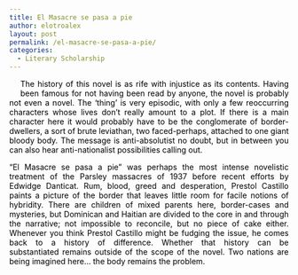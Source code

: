 ```yaml
---
title: El Masacre se pasa a pie
author: elotroalex
layout: post
permalink: /el-masacre-se-pasa-a-pie/
categories:
  - Literary Scholarship
---
```

<p style="text-align: justify;">
  <img class="alignleft" style="margin: 10px;" alt="" src="http://i2.wp.com/elotroalex.files.wordpress.com/2008/08/082108-0400-elmasacrese11.png?resize=138%2C214" align="left" data-recalc-dims="1" /><span style="color: #000000;">The history of this novel is as rife with injustice as its contents. Having been famous for not having been read by anyone, the novel is probably not even a novel. The &#8216;thing&#8217; is very episodic, with only a few reoccurring characters whose lives don&#8217;t really amount to a plot. If there is a main character here it would probably have to be the conglomerate of border-dwellers, a sort of brute leviathan, two faced-perhaps, attached to one giant bloody body. The message is anti-absolutist no doubt, but in between you can also hear anti-nationalist possibilities calling out.<br /> </span>
</p>

<p style="text-align: justify;">
  <span style="color: #000000;">&#8220;El Masacre se pasa a pie&#8221; was perhaps the most intense novelistic treatment of the Parsley massacres of 1937 before recent efforts by Edwidge Danticat. Rum, blood, greed and desperation, Prestol Castillo paints a picture of the border that leaves little room for facile notions of hybridity. There are children of mixed parents here, border-cases and mysteries, but Dominican and Haitian are divided to the core in and through the narrative; not impossible to reconcile, but no piece of cake either. Whenever you think Prestol Castillo might be fudging the issue, he comes back to a history of difference. Whether that history can be substantiated remains outside of the scope of the novel. Two nations are being imagined here&#8230; the body remains the problem.<br /> </span>
</p>